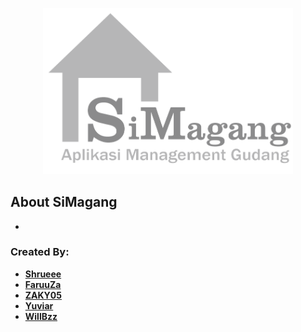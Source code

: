 <p align="center"><a href="#"><img src="public/img/Brand-SiMagang.png" width="400"></a></p>


## About SiMagang

-


### Created By:

- **[Shrueee](https://github.com/Shrueee)**
- **[FaruuZa](https://github.com/FaruuZa)**
- **[ZAKY05](https://github.com/ZAKY05)**
- **[Yuviar](https://github.com/Yuviar)**
- **[WillBzz](https://github.com/WillBzz)**
